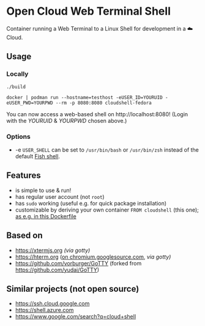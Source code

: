 # Open Cloud Web Terminal Shell

Container running a Web Terminal to a Linux Shell for development in a ☁️  Cloud.


## Usage

### Locally

    ./build

    docker | podman run --hostname=testhost -eUSER_ID=YOURUID -eUSER_PWD=YOURPWD --rm -p 8080:8080 cloudshell-fedora

You can now access a web-based shell on http://localhost:8080! (Login with the _YOURUID_ & _YOURPWD_ chosen above.)


### Options

* -e `USER_SHELL` can be set to `/usr/bin/bash` or `/usr/bin/zsh` instead of the default [Fish shell](https://fishshell.com).


## Features

* is simple to use & run!
* has regular user account (not `root`)
* has `sudo` working (useful e.g. for quick package installation)
* customizable by deriving your own container `FROM cloudshell` (this one); [as e.g. in this Dockerfile](https://github.com/vorburger/vorburger-dotfiles-bin-etc/blob/master/Dockerfile-cloudshell)


## Based on

* https://xtermjs.org _(via gotty)_
* https://hterm.org ([on chromium.googlesource.com](https://chromium.googlesource.com/apps/libapps/+/HEAD/hterm), _via gotty)_
* https://github.com/vorburger/GoTTY (forked from https://github.com/yudai/GoTTY)


## Similar projects (not open source)

* https://ssh.cloud.google.com
* https://shell.azure.com
* https://www.google.com/search?q=cloud+shell
